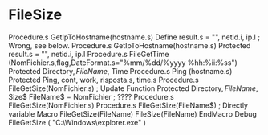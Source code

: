 # FileSize
Procedure.s GetIpToHostname(hostname.s)     Define result.s = "", netid.i, ip.l ; Wrong, see below. Procedure.s GetIpToHostname(hostname.s)     Protected result.s = "", netid.i, ip.l Procedure.s FileGetTime (NomFichier.s,flag,DateFormat.s="%mm/%dd/%yyyy %hh:%ii:%ss")     Protected Directory$, FileName$, Time Procedure.s Ping (hostname.s)     Protected Ping, cont, work, risposta.s, time.s Procedure.s FileGetSize(NomFichier.s) ; Update Function     Protected Directory$, FileName$, Size$      FileName$ = NomFichier  ; ???? Procedure.s FileGetSize(NomFichier.s) Procedure.s FileGetSize(FileName$) ; Directly variable  Macro FileGetSize(FileName)     FileSize(FileName) EndMacro  Debug FileGetSize ( "C:\Windows\explorer.exe" )
